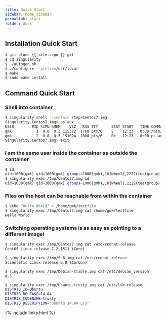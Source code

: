 ```yaml
---
title: Quick Start
sidebar: home_sidebar
permalink: start
folder: docs
---
```


## Installation Quick Start

```bash
$ git clone {{ site.repo }}.git
$ cd singularity
$ ./autogen.sh
$ ./configure --prefix=/usr/local
$ make
$ sudo make install
```

## Command Quick Start

### Shell into container
```bash
$ singularity shell --contain /tmp/Centos7.img 
Singularity.Centos7.img> ps aux
USER        PID %CPU %MEM    VSZ   RSS TTY      STAT START   TIME COMMAND
gmk           1  0.0  0.3 115372  1768 pts/6    S    12:23   0:00 /bin/bash --norc --noprofile
gmk           2  0.0  0.3 151024  1800 pts/6    R+   12:23   0:00 ps aux
Singularity.Centos7.img> exit
````

### I am the same user inside the container as outside the container

```bash
$ id
uid=1000(gmk) gid=1000(gmk) groups=1000(gmk),10(wheel),2222(testgroup)
$ singularity exec /tmp/Centos7.img id
uid=1000(gmk) gid=1000(gmk) groups=1000(gmk),10(wheel),2222(testgroup)
````

### Files on the host can be reachable from within the container
```bash
$ echo "Hello World" > /home/gmk/testfile
$ singularity exec /tmp/Centos7.img cat /home/gmk/testfile 
Hello World
````

### Switching operating systems is as easy as pointing to a different image!
```bash
$ singularity exec /tmp/Centos7.img cat /etc/redhat-release 
CentOS Linux release 7.2.1511 (Core) 

$ singularity exec /tmp/SL6.img cat /etc/redhat-release 
Scientific Linux release 6.8 (Carbon)

$ singularity exec /tmp/Debian-stable.img cat /etc/debian_version
8.5

$ singularity exec /tmp/Ubuntu-trusty.img cat /etc/lsb-release 
DISTRIB_ID=Ubuntu
DISTRIB_RELEASE=14.04
DISTRIB_CODENAME=trusty
DISTRIB_DESCRIPTION="Ubuntu 14.04 LTS"
````

{% include links.html %}
